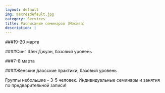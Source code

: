 ```yaml
---
layout: default
img: maxresdefault.jpg
category: Services
title: Расписание семинаров (Москва)
description: |
---
```


###19-20 марта

####Синг Шен Джуан, базовый уровень

###7-8 марта

####Женские даосские практики, базовый уровень

Группы небольшие - 3-5 человек.
Индивидуальные семинары и занятия по предварительной записи!
